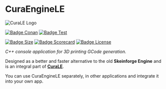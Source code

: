 # CuraEngineLE

![CuraLE Logo](CuraEngine.ico)

[![Badge Conan]][Conan]
[![Badge Test]][Test]

[![Badge Size]][Size]
[![Badge Scorecard]][Scorecard]
[![Badge License]][License]

*C++ console application for 3D printing GCode generation.*

Designed as a better and faster alternative to the old **Skeinforge Engine** and is an integral part of **[CuraLE]**.

You can use CuraEngineLE separately, in other applications and integrate it into your own app.

<!----------------------------------------------------------------------------->

[Conan]: https://github.com/lulzbot3d/CuraEngineLE/actions/workflows/package.yml
[Test]: https://github.com/lulzbot3d/CuraEngineLE/actions/workflows/unit-test.yml
[CuraLE]: https://github.com/lulzbot3d/CuraLE

[License]: LICENSE
[Scorecard]: https://api.securityscorecards.dev/projects/github.com/lulzbot3d/CuraEngineLE
[Size]: https://github.com/lulzbot3d/CuraEngineLE

<!---------------------------------[ Badges ]---------------------------------->

[Badge License]: https://img.shields.io/github/license/lulzbot3d/CuraEngineLE?style=for-the-badge&logoColor=white&logo=GNU
[Badge Conan]: https://img.shields.io/github/actions/workflow/status/lulzbot3d/CuraEngineLE/package.yml?style=for-the-badge&logoColor=white&logo=Conan&label=Conan%20Package
[Badge Test]: https://img.shields.io/github/actions/workflow/status/lulzbot3d/CuraEngineLE/unit-test.yml?style=for-the-badge&logoColor=white&logo=Codacy&label=Unit%20Test
[Badge Scorecard]: https://img.shields.io/ossf-scorecard/github.com/lulzbot3d/CuraEngineLE?style=for-the-badge&logo=GitHub&label=OpenSSF%20Scorecard
[Badge Size]: https://img.shields.io/github/repo-size/lulzbot3d/CuraEngineLE?style=for-the-badge&logoColor=white&logo=GoogleAnalytics
